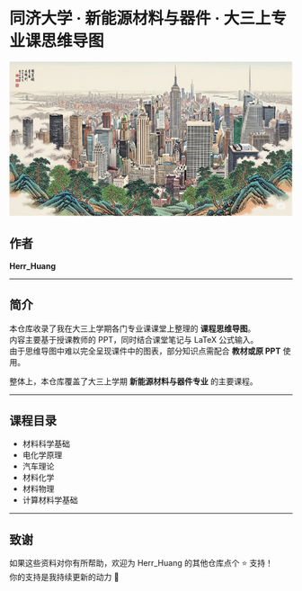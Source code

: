 # 同济大学 · 新能源材料与器件 · 大三上专业课思维导图  
![思维导图](images/image.png)
## 作者  
**Herr_Huang**

---

## 简介  
本仓库收录了我在大三上学期各门专业课课堂上整理的 **课程思维导图**。  
内容主要基于授课教师的 PPT，同时结合课堂笔记与 LaTeX 公式输入。  
由于思维导图中难以完全呈现课件中的图表，部分知识点需配合 **教材或原 PPT** 使用。  

整体上，本仓库覆盖了大三上学期 **新能源材料与器件专业** 的主要课程。  

---

## 课程目录  
- 材料科学基础  
- 电化学原理  
- 汽车理论  
- 材料化学  
- 材料物理  
- 计算材料学基础  

---

## 致谢  
如果这些资料对你有所帮助，欢迎为 Herr_Huang 的其他仓库点个 ⭐ 支持！  
你的支持是我持续更新的动力 🙌
